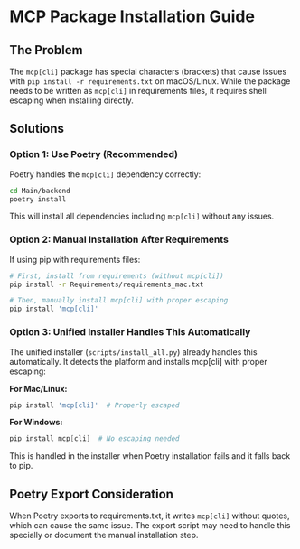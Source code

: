 # MCP Package Installation Guide

## The Problem

The `mcp[cli]` package has special characters (brackets) that cause issues with `pip install -r requirements.txt` on macOS/Linux. While the package needs to be written as `mcp[cli]` in requirements files, it requires shell escaping when installing directly.

## Solutions

### Option 1: Use Poetry (Recommended)

Poetry handles the `mcp[cli]` dependency correctly:

```bash
cd Main/backend
poetry install
```

This will install all dependencies including `mcp[cli]` without any issues.

### Option 2: Manual Installation After Requirements

If using pip with requirements files:

```bash
# First, install from requirements (without mcp[cli])
pip install -r Requirements/requirements_mac.txt

# Then, manually install mcp[cli] with proper escaping
pip install 'mcp[cli]'
```

### Option 3: Unified Installer Handles This Automatically

The unified installer (`scripts/install_all.py`) already handles this automatically. It detects the platform and installs mcp[cli] with proper escaping:

**For Mac/Linux:**
```bash
pip install 'mcp[cli]'  # Properly escaped
```

**For Windows:**
```powershell
pip install mcp[cli]  # No escaping needed
```

This is handled in the installer when Poetry installation fails and it falls back to pip.

## Poetry Export Consideration

When Poetry exports to requirements.txt, it writes `mcp[cli]` without quotes, which can cause the same issue. The export script may need to handle this specially or document the manual installation step.